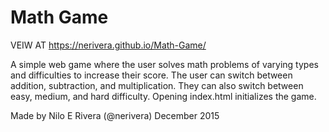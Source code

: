# Math Game

VEIW AT https://nerivera.github.io/Math-Game/

A simple web game where the user solves math problems of varying types and difficulties to increase their score.
The user can switch between addition, subtraction, and multiplication. They can also switch between easy, medium, and hard difficulty. Opening index.html initializes the game.

Made by Nilo E Rivera (@nerivera) December 2015
